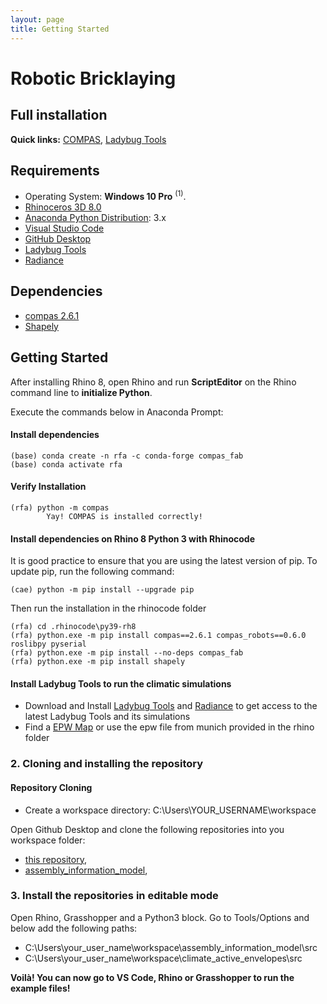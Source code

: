 ```yaml
---
layout: page
title: Getting Started
---
```


# Robotic Bricklaying
## Full installation 

**Quick links:** [COMPAS](https://compas.dev/compas/latest/index.html), [Ladybug Tools](https://www.ladybug.tools/)

## Requirements

* Operating System: **Windows 10 Pro** <sup>(1)</sup>.
* [Rhinoceros 3D 8.0](https://www.rhino3d.com/)
* [Anaconda Python Distribution](https://www.anaconda.com/download/): 3.x
* [Visual Studio Code](https://code.visualstudio.com/)
* [GitHub Desktop](https://desktop.github.com/)
* [Ladybug Tools](https://www.food4rhino.com/en/app/ladybug-tools)
* [Radiance](https://github.com/LBNL-ETA/Radiance/releases/tag/27dbb0e0)

## Dependencies
* [compas 2.6.1](https://compas.dev/index.html)
* [Shapely](https://pypi.org/project/shapely/) 

## Getting Started

After installing Rhino 8, open Rhino and run **ScriptEditor** on the Rhino command line to **initialize Python**.

Execute the commands below in Anaconda Prompt:

#### Install dependencies

    (base) conda create -n rfa -c conda-forge compas_fab
    (base) conda activate rfa
    
#### Verify Installation

    (rfa) python -m compas
            Yay! COMPAS is installed correctly!

#### Install dependencies on Rhino 8 Python 3 with Rhinocode

It is good practice to ensure that you are using the latest version of pip. To update pip, run the following command:

    (cae) python -m pip install --upgrade pip

Then run the installation in the rhinocode folder

    (rfa) cd .rhinocode\py39-rh8  
    (rfa) python.exe -m pip install compas==2.6.1 compas_robots==0.6.0 roslibpy pyserial
    (rfa) python.exe -m pip install --no-deps compas_fab
    (rfa) python.exe -m pip install shapely 

#### Install Ladybug Tools to run the climatic simulations
* Download and Install [Ladybug Tools](https://www.food4rhino.com/en/app/ladybug-tools) and [Radiance](https://github.com/LBNL-ETA/Radiance/releases/tag/27dbb0e0) to get access to the latest Ladybug Tools and its simulations
* Find a [EPW Map](https://www.ladybug.tools/epwmap/) or use the epw file from munich provided in the rhino folder
       
### 2. Cloning and installing the repository

#### Repository Cloning

* Create a workspace directory: C:\Users\YOUR_USERNAME\workspace
  
Open Github Desktop and clone the following repositories into you workspace folder:

* [this repository](https://github.com/augmentedfabricationlab/climate_active_envelopes), 
* [assembly_information_model](https://github.com/augmentedfabricationlab/assembly_information_model),


### 3. Install the repositories in editable mode

Open Rhino, Grasshopper and a Python3 block. Go to Tools/Options and below add the following paths:

* C:\Users\your_user_name\workspace\assembly_information_model\src
* C:\Users\your_user_name\workspace\climate_active_envelopes\src


**Voilà! You can now go to VS Code, Rhino or Grasshopper to run the example files!**
